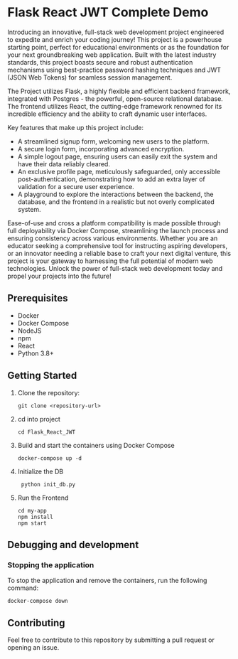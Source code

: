 # Flask React JWT Complete Demo
Introducing an innovative, full-stack web development project engineered to expedite and enrich your coding journey! 
This project is a powerhouse starting point, perfect for educational environments 
or as the foundation for your next groundbreaking web application. 
Built with the latest industry standards, this project boasts secure and robust authentication mechanisms 
using best-practice password hashing techniques and JWT (JSON Web Tokens) for seamless session management.

The Project utilizes Flask, a highly flexible and efficient backend framework, integrated with Postgres - the powerful, open-source relational database. 
The frontend utilizes React, the cutting-edge framework renowned for its incredible efficiency and the ability to craft dynamic user interfaces.

Key features that make up this project include:
- A streamlined signup form, welcoming new users to the platform.
- A secure login form, incorporating advanced encryption.
- A simple logout page, ensuring users can easily exit the system and have their data reliably cleared.
- An exclusive profile page, meticulously safeguarded, only accessible post-authentication,
demonstrating how to add an extra layer of validation for a secure user experience.
- A playground to explore the interactions between the backend, the database, and the frontend in a realistic 
but not overly complicated system.

Ease-of-use and cross a platform compatibility is made possible through full deployability via Docker Compose, 
streamlining the launch process and ensuring consistency across various environments. 
Whether you are an educator seeking a comprehensive tool for instructing aspiring developers, or 
an innovator needing a reliable base to craft your next digital venture, 
this project is your gateway to harnessing the full potential of modern web technologies.
Unlock the power of full-stack web development today and propel your projects into the future!

## Prerequisites
- Docker 
- Docker Compose
- NodeJS
- npm
- React
- Python 3.8+


## Getting Started

1. Clone the repository:

   ```shell
   git clone <repository-url>
   
2. cd into project
   ```shell
   cd Flask_React_JWT

3. Build and start the containers using Docker Compose
   ```shell
   docker-compose up -d

4. Initialize the DB
   ```shell
    python init_db.py

5. Run the Frontend
   ```shell 
   cd my-app
   npm install
   npm start
   ```

## Debugging and development
### Stopping the application
To stop the application and remove the containers, run the following command:
   ```shell
   docker-compose down
  ```

## Contributing
Feel free to contribute to this repository by submitting a pull request or opening an issue.
